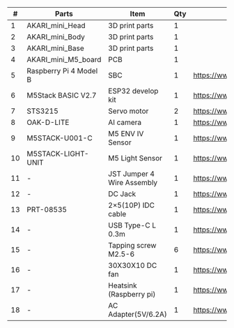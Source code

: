 | # | Parts | Item | Qty | Link |
| ---- | ---- | ---- | ---- | ---- |
| 1 | AKARI_mini_Head |3D print parts|1| |
| 2 | AKARI_mini_Body |3D print parts|1| |
| 3 | AKARI_mini_Base |3D print parts|1| |
| 4 | AKARI_mini_M5_board | PCB|1| |
| 5 | Raspberry Pi 4 Model B | SBC |1| https://www.marutsu.co.jp/pc/i/46415211/ |
| 6 | M5Stack BASIC V2.7 | ESP32 develop kit|1| https://www.marutsu.co.jp/pc/i/2733151/ |
| 7 | STS3215 | Servo motor|2| https://www.marutsu.co.jp/pc/i/2349133/ |
| 8 | OAK-D-LITE |AI camera |1| https://www.marutsu.co.jp/pc/i/2235787/ |
| 9 | M5STACK-U001-C | M5 ENV IV Sensor|1| https://www.marutsu.co.jp/pc/i/2764443/ |
| 10 | M5STACK-LIGHT-UNIT | M5 Light Sensor|1| https://www.marutsu.co.jp/pc/i/1526328/ |
| 11 | - | JST Jumper 4 Wire Assembly |1| https://www.marutsu.co.jp/pc/i/579017/ |
| 12 | - | DC Jack |1| https://www.marutsu.co.jp/pc/i/12480040/ |
| 13 | PRT-08535 | 2×5(10P) IDC cable|1| https://www.marutsu.co.jp/pc/i/25641653/ |
| 14 | - | USB Type-C L 0.3m|1| https://www.amazon.co.jp/dp/B097PJLG39 |
| 15 | - | Tapping screw M2.5-6|6| https://www.marutsu.co.jp/pc/i/2566507/ |
| 16 | - | 30X30X10 DC fan|1| https://www.marutsu.co.jp/pc/i/34462743/ |
| 17 | - | Heatsink (Raspberry pi)|1| https://www.marutsu.co.jp/pc/i/33411499/ |
| 18 | - | AC Adapter(5V/6.2A) |1| https://www.marutsu.co.jp/pc/i/2775202/ |
